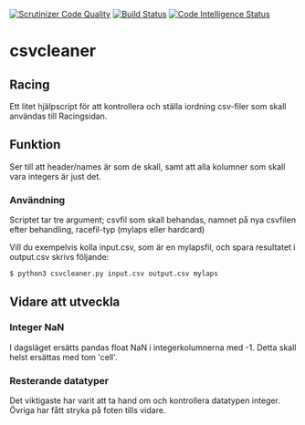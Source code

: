 [![Scrutinizer Code Quality](https://scrutinizer-ci.com/g/bredsjomagnus/csvcleaner/badges/quality-score.png?b=master)](https://scrutinizer-ci.com/g/bredsjomagnus/csvcleaner/?branch=master)
[![Build Status](https://scrutinizer-ci.com/g/bredsjomagnus/csvcleaner/badges/build.png?b=master)](https://scrutinizer-ci.com/g/bredsjomagnus/csvcleaner/build-status/master)
[![Code Intelligence Status](https://scrutinizer-ci.com/g/bredsjomagnus/csvcleaner/badges/code-intelligence.svg?b=master)](https://scrutinizer-ci.com/code-intelligence)

# csvcleaner
## Racing
Ett litet hjälpscript för att kontrollera och ställa iordning csv-filer som skall användas till Racingsidan.

## Funktion
Ser till att header/names är som de skall, samt att alla kolumner som skall vara integers är just det.
### Användning
Scriptet tar tre argument; csvfil som skall behandas, namnet på nya csvfilen efter behandling, racefil-typ (mylaps eller hardcard)

Vill du exempelvis kolla input.csv, som är en mylapsfil, och spara resultatet i output.csv skrivs följande:

`$ python3 csvcleaner.py input.csv output.csv mylaps`

## Vidare att utveckla
### Integer NaN
I dagsläget ersätts pandas float NaN i integerkolumnerna med -1. Detta skall helst ersättas med tom 'cell'.

### Resterande datatyper
Det viktigaste har varit att ta hand om och kontrollera datatypen integer. Övriga har fått stryka på foten tills vidare.
